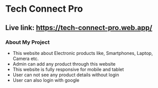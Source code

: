 # Tech Connect Pro

## Live link: https://tech-connect-pro.web.app/

### About My Project
- This website about Electronic products like, Smartphones, Laptop, Camera etc.
- Admin can add any product through this website
- This website is fully responsive for mobile and tablet
- User can not see any product details without login
- User can also login with google
#